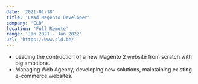 ```yaml
---
date: '2021-01-18'
title: 'Lead Magento Developer'
company: 'CLD'
location: 'Full Remote'
range: 'Jan 2021 - Jan 2022'
url: 'https://www.cld.be/'
---
```


- Leading the contruction of a new Magento 2 website from scratch with big ambitions.
- Managing Web Agency, developing new solutions, maintaining existing e-commerce websites.
